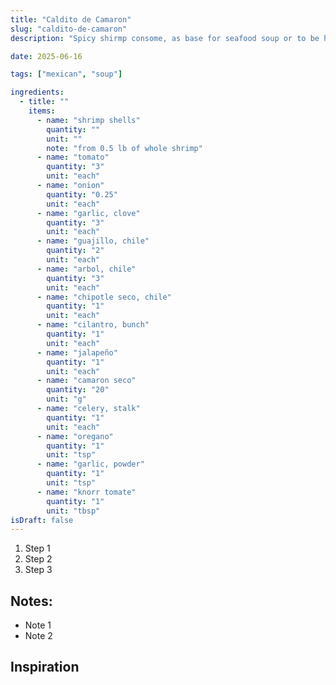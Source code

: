 ```yaml
---
title: "Caldito de Camaron"
slug: "caldito-de-camaron"
description: "Spicy shirmp consome, as base for seafood soup or to be had on its own"

date: 2025-06-16

tags: ["mexican", "soup"]

ingredients:
  - title: ""
    items:
      - name: "shrimp shells"
        quantity: ""
        unit: ""
        note: "from 0.5 lb of whole shrimp"
      - name: "tomato"
        quantity: "3"
        unit: "each"
      - name: "onion"
        quantity: "0.25"
        unit: "each"
      - name: "garlic, clove"
        quantity: "3"
        unit: "each"
      - name: "guajillo, chile"
        quantity: "2"
        unit: "each"
      - name: "arbol, chile"
        quantity: "3"
        unit: "each"
      - name: "chipotle seco, chile"
        quantity: "1"
        unit: "each"
      - name: "cilantro, bunch"
        quantity: "1"
        unit: "each"
      - name: "jalapeño"
        quantity: "1"
        unit: "each"
      - name: "camaron seco"
        quantity: "20"
        unit: "g"
      - name: "celery, stalk"
        quantity: "1"
        unit: "each"
      - name: "oregano"
        quantity: "1"
        unit: "tsp"
      - name: "garlic, powder"
        quantity: "1"
        unit: "tsp"
      - name: "knorr tomate"
        quantity: "1"
        unit: "tbsp"
isDraft: false
---
```


1. Step 1
2. Step 2
3. Step 3

## Notes:

- Note 1
- Note 2

## Inspiration
